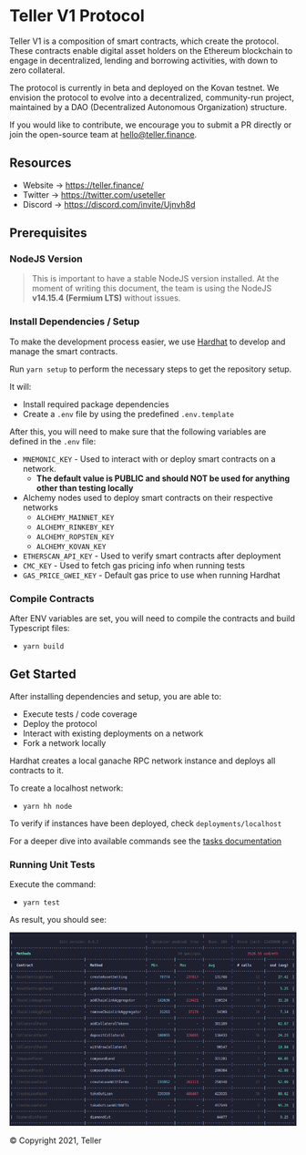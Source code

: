 # Teller V1 Protocol

Teller V1 is a composition of smart contracts, which create the protocol. These contracts enable digital asset holders on the Ethereum blockchain to engage in decentralized, lending and borrowing activities, with down to zero collateral.

The protocol is currently in beta and deployed on the Kovan testnet. We envision the protocol to evolve into a decentralized, community-run project, maintained by a DAO (Decentralized Autonomous Organization) structure.

If you would like to contribute, we encourage you to submit a PR directly or join the open-source team at hello@teller.finance.

## Resources

- Website → https://teller.finance/
- Twitter → https://twitter.com/useteller
- Discord → https://discord.com/invite/Ujnvh8d

## Prerequisites

### NodeJS Version

> This is important to have a stable NodeJS version installed. At the moment of writing this document, the team is using the NodeJS **v14.15.4 (Fermium LTS)** without issues.

### Install Dependencies / Setup

To make the development process easier, we use [Hardhat](https://hardhat.org/) to develop and manage the smart contracts.

Run `yarn setup` to perform the necessary steps to get the repository setup.

It will:

- Install required package dependencies
- Create a `.env` file by using the predefined `.env.template`

After this, you will need to make sure that the following variables are defined in the `.env` file:

- `MNEMONIC_KEY` - Used to interact with or deploy smart contracts on a network.
  - **The default value is PUBLIC and should NOT be used for anything other than testing locally**
- Alchemy nodes used to deploy smart contracts on their respective networks
  - `ALCHEMY_MAINNET_KEY`
  - `ALCHEMY_RINKEBY_KEY`
  - `ALCHEMY_ROPSTEN_KEY`
  - `ALCHEMY_KOVAN_KEY`
- `ETHERSCAN_API_KEY` - Used to verify smart contracts after deployment
- `CMC_KEY` - Used to fetch gas pricing info when running tests
- `GAS_PRICE_GWEI_KEY` - Default gas price to use when running Hardhat

### Compile Contracts

After ENV variables are set, you will need to compile the contracts and build Typescript files:

- `yarn build`

## Get Started

After installing dependencies and setup, you are able to:

- Execute tests / code coverage
- Deploy the protocol
- Interact with existing deployments on a network
- Fork a network locally

Hardhat creates a local ganache RPC network instance and deploys all contracts to it.

To create a localhost network:

- `yarn hh node`

To verify if instances have been deployed, check `deployments/localhost`

For a deeper dive into available commands see the [tasks documentation](docs/tasks.md)

### Running Unit Tests

Execute the command:

- `yarn test`

As result, you should see:

![Unit Tests](./docs/images/test-output-example.png)

© Copyright 2021, Teller
